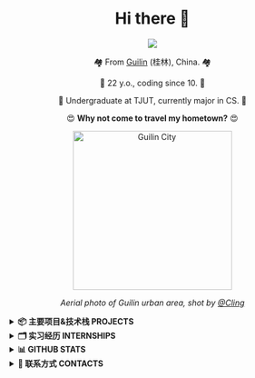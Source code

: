 

<div align="center">

# Hi there 👋
  
<img src="https://profile-counter.glitch.me/{RockChinQ}/count.svg" />

<p align="center">🏘️ From <a href="https://en.wikipedia.org/wiki/Guilin">Guilin</a> (桂林), China. 🏘️ </p>
<p align="center">😬 22 y.o., coding since 10. 😬 </p>
<p align="center">🏫 Undergraduate at TJUT, currently major in CS. 🏫</p>
<p align="center">😍 <strong>Why not come to travel my hometown?</strong> 😍 </p>

<p align="center"><img width="280em" src="https://user-images.githubusercontent.com/45992437/221341503-34ab9cdd-21d4-40c4-9cc5-b578451a2a0b.jpg" alt="Guilin City" /> </p>

<p align="center"> <i>Aerial photo of Guilin urban area, shot by <a href="https://500px.com.cn/community/user-details/8d9e489d7419386dcf97a8b8198b78648">@Cling</a> </i>
</div>

<details>
<summary><strong>📦 主要项目&技术栈 PROJECTS</strong></summary>

- [QChatGPT⭐️](https://github.com/RockChinQ/QChatGPT) (Python, LLM, Flask, PyTest, Docker, SQLite) - 支持扩展的 LLM QQ / QQ频道 机器人🤖
- [Campux⭐️](https://github.com/idoknow/Campux) (Go, Gin, MongoDB, Redis, MinIO, Python, Vue, Vuetify, Docker) - QQ 空间校园墙自动化解决方案
- [free-one-api](https://github.com/RockChinQ/free-one-api) (Python, Flask, SQLite, Vue, ElementUI) - LLM 对话产品逆向工程接口网关
- [CallingGPT](https://github.com/RockChinQ/CallingGPT) (Python, OpenAI) - 轻量级 LLM Agent 开发框架
- [qcg-center](https://github.com/RockChinQ/qcg-center) (Go, Gin, Grafana, MongoDB, Docker) - QChatGPT 的遥测服务端
- [qcg-tester](https://github.com/RockChinQ/qcg-tester) (PyTest) - QChatGPT 的系统级测试工程
- [GhostJ](https://github.com/RockChinQ/GhostJ) (Java, Socket, Swing) - 基于 Socket 的远程控制平台

⭐️: 活跃维护

</details>

<details>
  <summary><strong>🗂️ 实习经历 INTERNSHIPS</strong></summary>

  - [@maimemo](https://github.com/maimemo) | 2023.7 ~ 2023.9 | Python 后端
  - [@baidu](https://github.com/baidu) | 2023.11 ~ 2024.4 | 测试开发
  - [@langgenius](https://github.com/langgenius) | 2024.8 ~  ⭐️ | 后端开发

⭐️: 至今
</details>

<details>
<summary> <strong>📊 GITHUB STATS </strong></summary>

<p> <img width="420em" src="https://github-readme-stats.vercel.app/api?username=RockChinQ&title_color=fa4694&count_private=true&theme=jolly" alt="RockChinQ" />
</p>

<p>
  <img width="420em" src="https://cr-skills-chart-widget.azurewebsites.net/api/api?username=rockchinq" alt="codersrank"/>
</p>

</details>


<!--<details>
<summary> <strong>😍 给我打钱 SPONSOR ME </strong></summary>

  
  ![F87213410BB5B64B5031979805631C33](https://github.com/RockChinQ/RockChinQ/assets/45992437/341b9aaf-35be-46de-97c1-52f78bbf8c87)
![0E762F2F9ABE5D884AC320DD23888C46](https://github.com/RockChinQ/RockChinQ/assets/45992437/88cbdeb1-586a-4c9f-b7fb-19a3a47907a2)

</details>-->


<details>
<summary> <strong>📲 联系方式 CONTACTS </strong></summary>

  - Email: rockchinq@gmail.com
  - WeChat: junyan_qin

</details>
